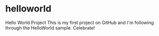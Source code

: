 # helloworld
Hello World Project
This is my first project on GitHub and I'm following through the HelloWorld sample.
Celebrate!
